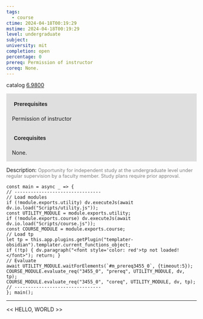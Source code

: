 ```yaml
---
tags:
  - course
ctime: 2024-04-18T00:19:29
mstime: 2024-04-18T00:19:29
level: undergraduate
subject: 
university: mit
completion: open
percentage: 0
prereq: Permission of instructor
coreq: None.
---
```


catalog [6.9800](http://student.mit.edu/catalog/m6e.html#6.9800)

<span style="display: block; padding: 15px; background-color: rgb(100, 100, 100, 0.2);"><font id="m_prereq3455_0" style="display: block; font-family: Arial, sans-serif; font-weight: bold; padding: 5px">Prerequisites</font><br><span id="prereq3455_0">Permission of instructor</span></span>
<span style="display: block; padding: 15px; background-color: rgb(100, 100, 100, 0.2);"><font id="m_coreq3455_0" style="display: block; font-family: Arial, sans-serif; font-weight: bold; padding: 5px">Corequisites</font><br><span id="coreq3455_0">None.</span></span>

<font style="">Description:</font>
<font style="color: grey; font-size: 0.8rem;">Opportunity for independent study at the undergraduate level under regular supervision by a faculty member. Study plans require prior approval.</font>

```dataviewjs
const main = async _ => {
// --------------------------------
// Load modules
if (!module.exports.utility) dv.executeJs(await dv.io.load("Scripts/utility.js"));
const UTILITY_MODULE = module.exports.utility;
if (!module.exports.course) dv.executeJs(await dv.io.load("Scripts/course.js"));
const COURSE_MODULE = module.exports.course;
// Load tp
let tp = this.app.plugins.getPlugin("templater-obsidian").templater.current_functions_object;
if (!tp) { dv.paragraph("<font style='color: red'>tp not loaded!</font>"); return; }
// Evaluate
await UTILITY_MODULE.waitForElements(`#m_prereq3455_0`, {timeout:5});
COURSE_MODULE.evaluate_req("3455_0", "prereq", UTILITY_MODULE, dv, tp);
COURSE_MODULE.evaluate_req("3455_0", "coreq", UTILITY_MODULE, dv, tp);
// --------------------------------
}; main();
```

---

<< HELLO, WORLD >>
